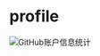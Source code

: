 # profile

![GitHub账户信息统计](https://github-stats.ubrong.com/api?username=Vinci0007&amp;show_icons=true&amp;theme=tokyonight)
